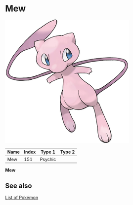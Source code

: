 # Mew


![Mew](images/151.png)

| **Name** | **Index** | **Type 1** | **Type 2** |
|----|----|----|----|
| Mew | 151 | Psychic  |  |

**Mew** 

## See also

[List of Pokémon](../pokemon.md)
